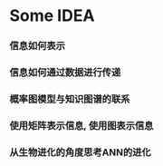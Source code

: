 # Some IDEA
### 信息如何表示
### 信息如何通过数据进行传递
### 概率图模型与知识图谱的联系
### 使用矩阵表示信息, 使用图表示信息
### 从生物进化的角度思考ANN的进化